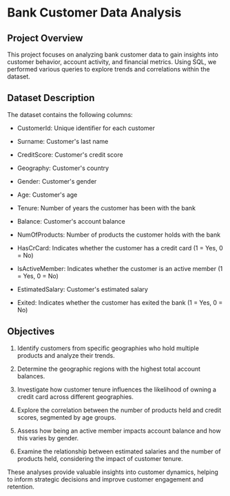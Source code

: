 # Bank Customer Data Analysis

## Project Overview
This project focuses on analyzing bank customer data to gain insights into customer behavior, account activity, and financial metrics. Using SQL, we performed various queries to explore trends and correlations within the dataset.

## Dataset Description
The dataset contains the following columns:

- CustomerId: Unique identifier for each customer

- Surname: Customer's last name

- CreditScore: Customer's credit score

- Geography: Customer's country

- Gender: Customer's gender

- Age: Customer's age

- Tenure: Number of years the customer has been with the bank

- Balance: Customer's account balance

- NumOfProducts: Number of products the customer holds with the bank

- HasCrCard: Indicates whether the customer has a credit card (1 = Yes, 0 = No)

- IsActiveMember: Indicates whether the customer is an active member (1 = Yes, 0 = No)

- EstimatedSalary: Customer's estimated salary

- Exited: Indicates whether the customer has exited the bank (1 = Yes, 0 = No)

## Objectives

1. Identify customers from specific geographies who hold multiple products and analyze their trends.

2. Determine the geographic regions with the highest total account balances.

3. Investigate how customer tenure influences the likelihood of owning a credit card across different geographies.

4. Explore the correlation between the number of products held and credit scores, segmented by age groups.

5. Assess how being an active member impacts account balance and how this varies by gender.

6. Examine the relationship between estimated salaries and the number of products held, considering the impact of customer tenure.

These analyses provide valuable insights into customer dynamics, helping to inform strategic decisions and improve customer engagement and retention.
